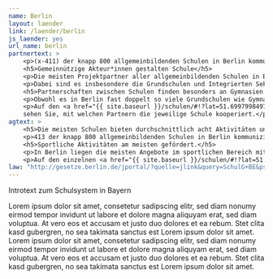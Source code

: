 ```yaml
---
name: Berlin
layout: laender
link: /laender/berlin
js_laender: yes
url_name: berlin
partnertext: >
    <p>(x-411) der knapp 800 allgemeinbildenden Schulen in Berlin kommunizieren ihre Partnerschaften an die Senatsverwaltung für Bildung, Jugend und Familie. Insgesamt gehen diese Schulen knapp (x-3000) Partnerschaften mit Organisationen aus dem gemeinnützigen, dem privatwirtschaftlichen oder dem öffentlichen Sektor ein. Durchschnittlich geht jede Schule (x-sieben) Partnerschaften ein. Mit welchen Partnern die Schulen kooperieren, unterscheidet sich teils stark zwischen den Berliner Schularten.</p>
    <h5>Gemeinnützige Akteur*innen gestalten Schule</h5>
    <p>Die meisten Projektpartner aller allgemeinbildenden Schulen in Berlin kommen aus dem gemeinnützigen Bereich (x-37%), gefolgt von Partnerorganisationen aus dem öffentlichen (x-29%) und dem wirtschaftlichen Bereich (x-18%). Weitere (x-8%) entfallen auf Partnerschaften mit anderen Schulen. (x-1,4%) der Partnerschaften finden mit religiösen Einrichtungen statt. Verbände, Kammern und Gewerkschaften haben einen Anteil von rund (x-1%). Insgesamt (x-4%) der Partnerschaften konnten nicht eindeutig zugewiesen werden. Diese sind in der Kategorie Unbestimmt zusammengefasst.</p>
    <p>Dabei sind es insbesondere die Grundschulen und Integrierten Sekundarschulen, die mit gemeinnützigen Akteur*innen kooperieren. So kommen auf Grundschulen durchschnittlich (x-drei) Partnerschaften, auf Integrierte Sekundarschulen (x-3,6). Im Vergleich dazu gehen Gymnasien durchschnittlich (x-1,6) Partnerschaften mit gemeinnützigen Akteur*innen ein.</p>
    <h5>Partnerschaften zwischen Schulen finden besonders an Gymnasien statt.</h5>
    <p>Obwohl es in Berlin fast doppelt so viele Grundschulen wie Gymnasien gibt, werden (x-68%) der (x-246) Partnerschaften zwischen Schulen an Gymnasien angeboten. Diese finden international oder mit Schulen aus dem Bundesgebiet statt. (x-11%) dieser Partnerschaften finden an Grundschulen statt, (x-15%) an integrierten Sekundarschulen. Der Rest verteilt sich auf Fachschulen (x-3%), Förderschulen (x-1%) sowie Berufsschulen und Freie Waldorfschulen (jeweils knapp 1%)</p>
    <p>Auf den <a href="{{ site.baseurl }}/schulen/#!?lat=51.699799849741936&lng=13.073730468750002&zoom=7&profile">Schulprofilen</a>
    sehen Sie, mit welchen Partnern die jeweilige Schule kooperiert.</p>
agtext: >
    <h5>Die meisten Schulen bieten durchschnittlich acht Aktivitäten und Projekte zu mindestens vier verschiedenen Themen an.</h5>
    <p>413 der knapp 800 allgemeinbildenden Schulen in Berlin kommunizieren ihre Projekte und Aktivitäten an die Senatsverwaltung für Bildung, Jugend und Familie. Insgesamt bieten sie über 3.300 Aktivitäten zu den Themen Umwelt, Sport, Musik und Tanz, Gesellschaft und Partizipation, Literatur und Medien, Handwerk, Kunst und Kultur, Naturwissenschaft und Technik, Berufsorientierung und Sprachen an.</p>
    <h5>Sportliche Aktivitäten am meisten gefördert.</h5>
    <p>In Berlin liegen die meisten Angebote im sportlichen Bereich mit 86%,  gefolgt von den musikalischen, die an rund 76% der Schulen angeboten werden. Etwas mehr als die Hälfte (52 %) der Schulen bieten Aktivitäten mit künstlerischem bzw. kulturellen Bezug an. Nach unserer Datengrundlage bietet nur ein geringer Anteil der Schulen (5%) ihren Schüler*innen berufsorientierte Angebote an.</p>
    <p>Auf den einzelnen <a href="{{ site.baseurl }}/schulen/#!?lat=51.699799849741936&lng=13.073730468750002&zoom=7&profiles">Schulprofilen</a> sehen Sie, welche Aktivitäten und Projekte die Schulen für ihre Schüler*innen bereithalten.</p>
law: "http://gesetze.berlin.de/jportal/?quelle=jlink&query=SchulG+BE&psml=bsbeprod.psml&max=true&aiz=true"
---
```

Introtext zum Schulsystem in Bayern

Lorem ipsum dolor sit amet, consetetur sadipscing elitr, sed diam nonumy eirmod tempor invidunt ut labore et dolore
magna aliquyam erat, sed diam voluptua. At vero eos et accusam et justo duo dolores et ea rebum. Stet clita kasd
gubergren, no sea takimata sanctus est Lorem ipsum dolor sit amet. Lorem ipsum dolor sit amet, consetetur sadipscing
elitr, sed diam nonumy eirmod tempor invidunt ut labore et dolore magna aliquyam erat, sed diam voluptua. At vero eos
et accusam et justo duo dolores et ea rebum. Stet clita kasd gubergren, no sea takimata sanctus est Lorem ipsum dolor
sit amet.